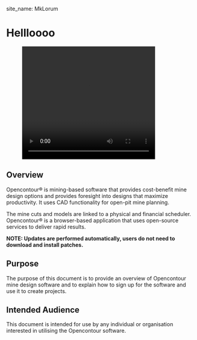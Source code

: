 site_name: MkLorum
# Hellloooo
<video width="70%" height="300px" style="margin-left:3em;" controls>
    <source src="./images/videos/navigating.mp4" type="video/mp4">
    <!-- <source src="assets/videos/favicon.png" type="video/ogg"> -->
    Your browser does not support the video tag.
</video>

## Overview

Opencontour® is mining-based software that provides cost-benefit mine design options and provides foresight into designs that maximize productivity. It uses CAD functionality for open-pit mine planning.

The mine cuts and models are linked to a physical and financial scheduler. Opencontour® is a browser-based application that uses open-source services to deliver rapid results.

**NOTE: Updates are performed automatically, users do not need to download and install patches.**


## Purpose

The purpose of this document is to provide an overview of Opencontour mine design software and to explain how to sign up for the software and use it to create projects.

## Intended Audience

This document is intended for use by any individual or organisation interested in utilising the Opencontour software.
